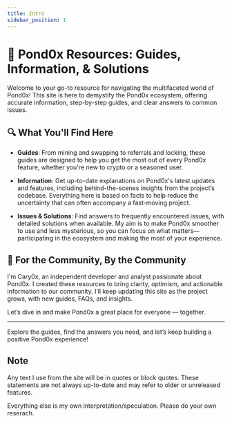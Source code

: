 ```yaml
---
title: Intro
sidebar_position: 1
---
```


# 🌊 Pond0x Resources: Guides, Information, & Solutions

Welcome to your go-to resource for navigating the multifaceted world of Pond0x! This site is here to demystify the Pond0x ecosystem, offering accurate information, step-by-step guides, and clear answers to common issues.

## 🔍 What You'll Find Here

- **Guides**: From mining and swapping to referrals and locking, these guides are designed to help you get the most out of every Pond0x feature, whether you're new to crypto or a seasoned user.

- **Information**: Get up-to-date explanations on Pond0x's latest updates and features, including behind-the-scenes insights from the project’s codebase. Everything here is based on facts to help reduce the uncertainty that can often accompany a fast-moving project.

- **Issues & Solutions**: Find answers to frequently encountered issues, with detailed solutions when available. My aim is to make Pond0x smoother to use and less mysterious, so you can focus on what matters—participating in the ecosystem and making the most of your experience.

## 🤝 For the Community, By the Community

I'm Cary0x, an independent developer and analyst passionate about Pond0x. I created these resources to bring clarity, optimism, and actionable information to our community. I’ll keep updating this site as the project grows, with new guides, FAQs, and insights. 

Let’s dive in and make Pond0x a great place for everyone — together.

---

Explore the guides, find the answers you need, and let’s keep building a positive Pond0x experience!

## **Note**

Any text I use from the site will be in quotes or block quotes. These statements are not always up-to-date and may refer to older or unreleased features.

Everything else is my own interpretation/speculation.  Please do your own reserach.